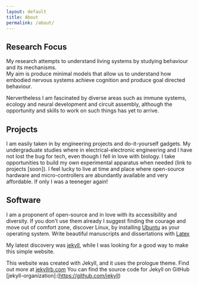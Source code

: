```yaml
---
layout: default
title: About
permalink: /about/
---
```


## Research Focus

My research attempts to understand living systems by studying behaviour and its mechanisms.   
My aim is produce minimal models that allow us to understand how embodied nervous systems achieve cognition and produce goal directed behaviour.


Nervertheless I am fascinated by diverse areas such as immune systems, ecology and neural development and circuit assembly,  although the opportunity and skills to work on such things has yet to arrive.      


## Projects

I am easily taken in by engineering projects and do-it-yourself gadgets. My undergraduate studies where in electrical-electronic engineering and I have not lost the bug for tech, even though I fell in love with biology.
I take opportunities to build my own experimental apparatus when needed (link to  projects [soon]).
I feel lucky to live at time and place where open-source hardware and micro-controllers are abundantly available and very affordable. If only I was a teeneger again!


## Software
I am a proponent of open-source and in love with its accessibility and diversity. 
If you don't use them already I suggest finding the courage and move out of comfort zone, discover Linux, by installing [Ubuntu](https://ubuntu.com/download/desktop) as your operating system.
Write beautiful manuscripts and dissertations with [Latex](https://www.latex-project.org/)

My latest discovery was 
[jekyll](https://github.com/jekyll/jekyll),  while I was looking for a good way to make this simple website.
 
This website was created with Jekyll, and it uses the prologue theme. Find out more at [jekyllrb.com](https://jekyllrb.com/)
You can find the source code for Jekyll on GitHub 
[jekyll-organization]:(https://github.com/jekyll)
